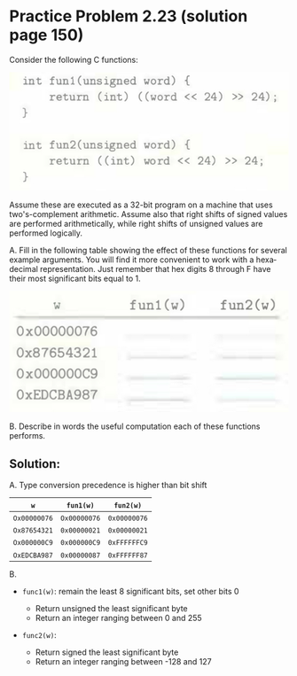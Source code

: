 # Practice Problem 2.23 (solution page 150)
Consider the following C functions:

![](images/2.23.jpg)

Assume these are executed as a 32-bit program on a machine that uses two's-complement arithmetic. Assume also that right shifts of signed values are performed arithmetically, while right shifts of unsigned values are performed logically.

A. Fill in the following table showing the effect of these functions for several example arguments. You will find it more convenient to work with a hexa­decimal representation. Just remember that hex digits 8 through F have their most significant bits equal to 1.

![](images/2.23_2.jpg)

B. Describe in words the useful computation each of these functions performs.

## Solution:
A. Type conversion precedence is higher than bit shift

|`w`|`fun1(w)`|`fun2(w)`|
|-|-|-|
|`Ox00000076`|`Ox00000076`|`0x00000076`|
|`Ox87654321`|`0x00000021`|`0x00000021`|
|`Ox000000C9`|`0x000000C9`|`0xFFFFFFC9`|
|`OxEDCBA987`|`0x00000087`|`0xFFFFFF87`|

B.
- `func1(w)`: remain the least 8 significant bits, set other bits 0
    - Return unsigned the least significant byte
    - Return an integer ranging between 0 and 255

- `func2(w)`: 
    - Return signed the least significant byte 
    - Return an integer ranging between -128 and 127

   